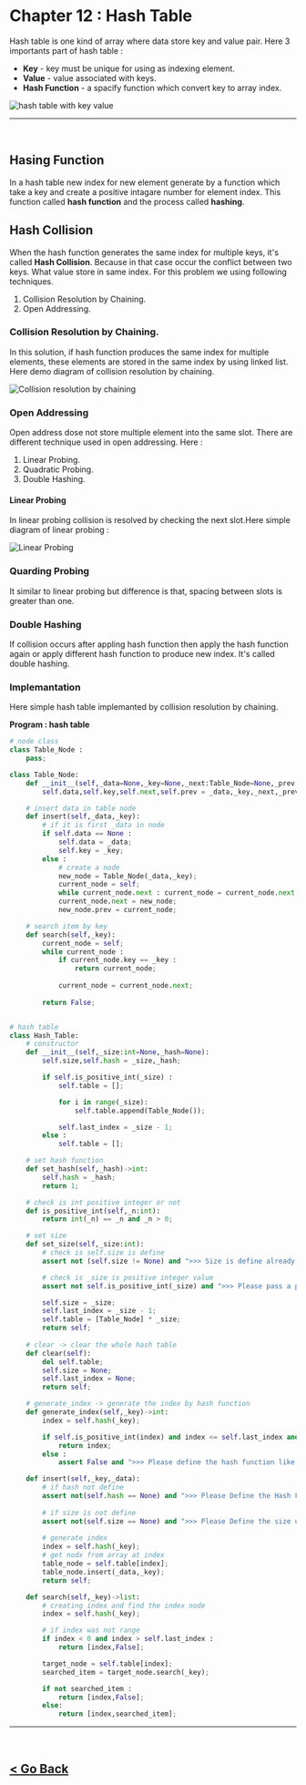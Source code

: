 Chapter 12 : Hash Table
========================

Hash table is one kind of array where data store key and value pair. Here 3 importants part of hash table : 

- **Key** - key must be unique for using as indexing element.
- **Value** - value associated with keys.
- **Hash Function** - a spacify function which convert key to array index.

![hash table with key value](./../../asset/data_structure/hash_table_with_index_number.png)

<hr />
<br />

## Hasing Function
In a hash table new index for new element generate by a function which take a key and create a positive intagare number for element index. This function called **hash function** and the process called **hashing**.

## Hash Collision
When the hash function generates the same index for multiple keys, it's called **Hash Collision**. Because in that case occur the conflict between two keys. What value store in same index. For this problem we using following techniques.

1. Collision Resolution by Chaining.
1. Open Addressing. 

### Collision Resolution by Chaining.
In this solution, if hash function produces the same index for multiple elements, these elements are stored in the same index by using linked list. Here demo diagram of collision resolution by chaining.

![Collision resolution by chaining](./../../asset/data_structure/colision_resolution_using_chaining.png)

### Open Addressing
Open address dose not store multiple element into the same slot. There are different technique used in open addressing. Here : 

1. Linear Probing.
2. Quadratic Probing.
3. Double Hashing.

#### Linear Probing
In linear probing collision is resolved by checking the next slot.Here simple diagram of linear probing :  

![Linear Probing](./../../asset/data_structure/open_addressing.png)

### Quarding Probing
It similar to linear probing but difference is that, spacing between slots is greater than one. 

### Double Hashing
If collision occurs after appling hash function then apply the hash function again or apply different hash function to produce new index. It's called double hashing.

### Implemantation
Here simple hash table implemanted by collision resolution by chaining.

**Program : hash table**
```python
# node class
class Table_Node :
    pass;

class Table_Node:
    def __init__(self,_data=None,_key=None,_next:Table_Node=None,_prev:Table_Node=None):
        self.data,self.key,self.next,self.prev = _data,_key,_next,_prev;

    # insert data in table node
    def insert(self,_data,_key):
        # if it is first _data in node
        if self.data == None :
            self.data = _data;
            self.key = _key;
        else :
            # create a node
            new_node = Table_Node(_data,_key);
            current_node = self;
            while current_node.next : current_node = current_node.next;
            current_node.next = new_node;
            new_node.prev = current_node;

    # search item by key
    def search(self,_key):
        current_node = self;
        while current_node : 
            if current_node.key == _key : 
                return current_node;
            
            current_node = current_node.next;
        
        return False;


# hash table
class Hash_Table:
    # constructor
    def __init__(self,_size:int=None,_hash=None):
        self.size,self.hash = _size,_hash;

        if self.is_positive_int(_size) :
            self.table = [];

            for i in range(_size):
                self.table.append(Table_Node());

            self.last_index = _size - 1;
        else : 
            self.table = [];

    # set hash function
    def set_hash(self,_hash)->int:
        self.hash = _hash;
        return 1;

    # check is int positive integer or not
    def is_positive_int(self,_n:int):
        return int(_n) == _n and _n > 0;

    # set size
    def set_size(self,_size:int):
        # check is self.size is define
        assert not (self.size != None) and ">>> Size is define already. if define the size again then clear the the table first using clear() method."

        # check is _size is positive integer value
        assert not self.is_positive_int(_size) and ">>> Please pass a positive non zero parameter for set_size() method.";

        self.size = _size;
        self.last_index = _size - 1;
        self.table = [Table_Node] * _size;
        return self;
    
    # clear -> clear the whole hash table
    def clear(self):
        del self.table;
        self.size = None;
        self.last_index = None;
        return self;

    # generate_index -> generate the index by hash function
    def generate_index(self,_key)->int:
        index = self.hash(_key);

        if self.is_positive_int(index) and index <= self.last_index and index >= 0:
            return index;
        else : 
            assert False and ">>> Please define the hash function like it return positive integer between 0 and " + str(self.last_index);

    def insert(self,_key,_data):
        # if hash not define
        assert not(self.hash == None) and ">>> Please Define the Hash First using set_hash.";
        
        # if size is not define
        assert not(self.size == None) and ">>> Please Define the size using set_size methods.";    
        
        # generate index
        index = self.hash(_key);
        # get nodx from array at index
        table_node = self.table[index];
        table_node.insert(_data,_key);
        return self;

    def search(self,_key)->list:
        # creating index and find the index node
        index = self.hash(_key);

        # if index was not range
        if index < 0 and index > self.last_index :
            return [index,False];

        target_node = self.table[index];
        searched_item = target_node.search(_key);

        if not searched_item :
            return [index,False];
        else:
            return [index,searched_item];
```

<hr />
<br />

[< Go Back](./../part_3.md)
---------------------------